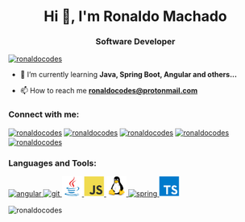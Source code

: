 <h1 align="center">Hi 👋, I'm Ronaldo Machado</h1>
<h3 align="center">Software Developer</h3>

<p align="left"> <a href="https://twitter.com/ronaldocodes" target="blank"><img src="https://img.shields.io/twitter/follow/ronaldocodes?logo=twitter&style=for-the-badge" alt="ronaldocodes" /></a> </p>

- 🌱 I’m currently learning **Java, Spring Boot, Angular and others...**

- 📫 How to reach me **ronaldocodes@protonmail.com**

<h3 align="left">Connect with me:</h3>
<p align="left">
<a href="https://dev.to/ronaldocodes" target="blank"><img align="center" src="https://raw.githubusercontent.com/rahuldkjain/github-profile-readme-generator/master/src/images/icons/Social/devto.svg" alt="ronaldocodes" height="30" width="40" /></a>
<a href="https://twitter.com/ronaldocodes" target="blank"><img align="center" src="https://raw.githubusercontent.com/rahuldkjain/github-profile-readme-generator/master/src/images/icons/Social/twitter.svg" alt="ronaldocodes" height="30" width="40" /></a>
<a href="https://linkedin.com/in/ronaldocodes" target="blank"><img align="center" src="https://raw.githubusercontent.com/rahuldkjain/github-profile-readme-generator/master/src/images/icons/Social/linked-in-alt.svg" alt="ronaldocodes" height="30" width="40" /></a>
<a href="https://instagram.com/ronaldocodes" target="blank"><img align="center" src="https://raw.githubusercontent.com/rahuldkjain/github-profile-readme-generator/master/src/images/icons/Social/instagram.svg" alt="ronaldocodes" height="30" width="40" /></a>
<a href="https://www.youtube.com/channel/UCsf1rerNN1apDhYp3_dzStA" target="blank"><img align="center" src="https://raw.githubusercontent.com/rahuldkjain/github-profile-readme-generator/master/src/images/icons/Social/youtube.svg" alt="ronaldocodes" height="30" width="40" /></a>
</p>

<h3 align="left">Languages and Tools:</h3>
<p align="left"> <a href="https://angular.io" target="_blank" rel="noreferrer"> <img src="https://angular.io/assets/images/logos/angular/angular.svg" alt="angular" width="40" height="40"/> </a> <a href="https://git-scm.com/" target="_blank" rel="noreferrer"> <img src="https://www.vectorlogo.zone/logos/git-scm/git-scm-icon.svg" alt="git" width="40" height="40"/> </a> <a href="https://www.java.com" target="_blank" rel="noreferrer"> <img src="https://raw.githubusercontent.com/devicons/devicon/master/icons/java/java-original.svg" alt="java" width="40" height="40"/> </a> <a href="https://developer.mozilla.org/en-US/docs/Web/JavaScript" target="_blank" rel="noreferrer"> <img src="https://raw.githubusercontent.com/devicons/devicon/master/icons/javascript/javascript-original.svg" alt="javascript" width="40" height="40"/> </a> <a href="https://www.linux.org/" target="_blank" rel="noreferrer"> <img src="https://raw.githubusercontent.com/devicons/devicon/master/icons/linux/linux-original.svg" alt="linux" width="40" height="40"/> </a> <a href="https://spring.io/" target="_blank" rel="noreferrer"> <img src="https://www.vectorlogo.zone/logos/springio/springio-icon.svg" alt="spring" width="40" height="40"/> </a> <a href="https://www.typescriptlang.org/" target="_blank" rel="noreferrer"> <img src="https://raw.githubusercontent.com/devicons/devicon/master/icons/typescript/typescript-original.svg" alt="typescript" width="40" height="40"/> </a> </p>

<p><img align="center" src="https://github-readme-stats.vercel.app/api/top-langs?username=ronaldocodes&show_icons=true&locale=en&layout=compact" alt="ronaldocodes" /></p>

